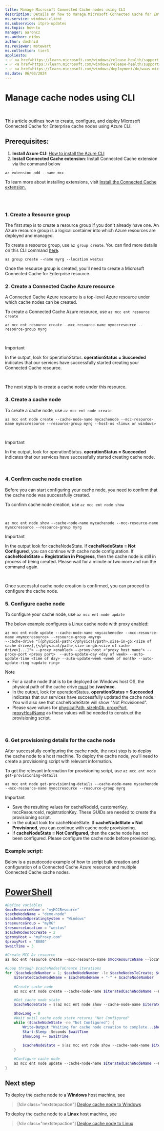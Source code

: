 ```yaml
---
title: Manage Microsoft Connected Cache nodes using CLI
description: Details on how to manage Microsoft Connected Cache for Enterprise cache nodes via Azure CLI commands.
ms.service: windows-client
ms.subservice: itpro-updates
ms.topic: how-to
manager: aaroncz
ms.author: nidos
author: doshnid
ms.reviewer: mstewart
ms.collection: tier3
appliesto: 
- ✅ <a href=https://learn.microsoft.com/windows/release-health/supported-versions-windows-client target=_blank>Windows 11</a>
- ✅ <a href=https://learn.microsoft.com/windows/release-health/supported-versions-windows-client target=_blank>Windows 10</a>
- ✅ <a href=https://learn.microsoft.com/windows/deployment/do/waas-microsoft-connected-cache target=_blank>Microsoft Connected Cache for Enterprise</a>	
ms.date: 06/03/2024
---
```


# Manage cache nodes using CLI

<br>

This article outlines how to create, configure, and deploy Microsoft Connected Cache for Enterprise cache nodes using Azure CLI.

 
## Prerequisites:
1. **Install Azure CLI**: [How to install the Azure CLI](/cli/azure/install-azure-cli)
1. **Install Connected Cache extension**: Install Connected Cache extension via the command below

```azurecli-interactive
az extension add --name mcc
```

To learn more about installing extensions, visit [Install the Connected Cache extension.](/cli/azure/azure-cli-extensions-overview#how-to-install-extensions)

<br>
<br>

### 1. Create a Resource group

The first step is to create a resource group if you don't already have one.
An Azure resource group is a logical container into which Azure resources are deployed and managed.

To create a resource group, use `az group create`. You can find more details on this CLI command [here](/cli/azure/group#az-group-create).
<br>

```azurecli-interactive
az group create --name myrg --location westus
```

Once the resource group is created, you'll need to create a Microsoft Connected Cache for Enterprise resource.

### 2. Create a Connected Cache Azure resource

A Connected Cache Azure resource is a top-level Azure resource under which cache nodes can be created.

To create a Connected Cache Azure resource, use `az mcc ent resource create`

```azurecli-interactive
az mcc ent resource create --mcc-resource-name mymccresource --resource-group myrg
```

<br>

>[!IMPORTANT]
>In the output, look for operationStatus. **operationStatus = Succeeded** indicates that our services have successfully started creating your Connected Cache resource.

<br>

The next step is to create a cache node under this resource.


### 3. Create a cache node

To create a cache node, use `az mcc ent node create`

```azurecli-interactive
az mcc ent node create --cache-node-name mycachenode --mcc-resource-name mymccresource --resource-group myrg --host-os <linux or windows>
```

<br>

>[!IMPORTANT]
>In the output, look for operationStatus. **operationStatus = Succeeded** indicates that our services have successfully started creating cache node.

<br>

### 4. Confirm cache node creation

Before you can start configuring your cache node, you need to confirm that the cache node was successfully created.

To confirm cache node creation, use `az mcc ent node show`

<br>

```azurecli-interactive
az mcc ent node show --cache-node-name mycachenode --mcc-resource-name mymccresource --resource-group myrg  
```

>[!IMPORTANT]
>In the output look for cacheNodeState. If **cacheNodeState = Not Configured**, you can continue with cache node configuration.
>If **cacheNodeState = Registration in Progress**, then the cache node is still in process of being created. Please wait for a minute or two more and run the command again.

<br>

Once successful cache node creation is confirmed, you can proceed to configure the cache node.


### 5. Configure cache node

To configure your cache node, use `az mcc ent node update`

The below example configures a Linux cache node with proxy enabled:

```azurecli-interactive
az mcc ent node update --cache-node-name <mycachenode> --mcc-resource-name <mymccresource> --resource-group <myrg>
--cache-drive "[{physical-path:</physical/path>,size-in-gb:<size of cache drive>},{</physical/path>,size-in-gb:<size of cache drive>}...]"> --proxy <enabled> --proxy-host <"proxy host name"> --proxy-port <proxy port>  --auto-update-day <day of week> --auto-update-time <time of day> --auto-update-week <week of month> --auto-update-ring <update ring>
```

>[!Note]
>* For a cache node that is to be deployed on Windows host OS, the physical path of the cache drive <u>must</u> be **/var/mcc**.<br>
>* In the output, look for operationStatus. **operationStatus = Succeeded** indicates that our services have successfully updated the cache node. You will also see that cacheNodeState will show "Not Provisioned". <br>
>* Please save values for <u>physicalPath, sizeInGb, proxyPort, proxyHostName</u> as these values will be needed to construct the provisioning script.


<br>

### 6. Get provisioning details for the cache node

After successfully configuring the cache node, the next step is to deploy the cache node to a host machine. To deploy the cache node, you'll need to create a provisioning script with relevant information.

To get the relevant information for provisioning script, use `az mcc ent node get-provisioning-details`

```azurecli-interactive
az mcc ent node get-provisioning-details --cache-node-name mycachenode --mcc-resource-name mymccresource --resource-group myrg
```

>[!IMPORTANT]
>* Save the resulting values for cacheNodeId, customerKey, mccResourceId, registrationKey. These GUIDs are needed to create the provisioning script.
>* In the output look for cacheNodeState. If **cacheNodeState = Not Provisioned**, you can continue with cache node provisioning.
>* If **cacheNodeState = Not Configured**, then the cache node has not been configured. Please configure the cache node before provisioning.

### Example script:

Below is a pseudocode example of how to script bulk creation and configuration of a Connected Cache Azure resource and multiple Connected Cache cache nodes.

<!--# [Bash](#tab/bash)

:::code language="azurecli" source="~/azure_cli_scripts/azure-cli/create-azure-resources-at-scale/bash/create-azure-resources-at-scale.sh" id="step4":::

In your console output, are you missing the last row in your CSV file?  This can be caused by a missing line continuation character after the last line. Add a blank line at the end of your CSV file to fix the issue.

# [PowerShell](#tab/powershell)

:::code language="azurecli" source="~/azure_cli_scripts/azure-cli/create-azure-resources-at-scale/powershell/create-azure-resources-at-scale.ps1" id="step4":::

-->

# [PowerShell](#tab/powershell)

```powershell
#Define variables
$mccResourceName = "myMCCResource"
$cacheNodeName = "demo-node"
$cacheNodeOperatingSystem = "Windows"
$resourceGroup = "myRG"
$resourceLocation = "westus"
$cacheNodesToCreate = 2
$proxyHost = "myProxy.com"
$proxyPort = "8080"
$waitTime = 3

#Create MCC Az resource
az mcc ent resource create --mcc-resource-name $mccResourceName --location $resourceLocation --resource-group $resourceGroup

#Loop through $cacheNodesToCreate iterations
for ($cacheNodeNumber = 1; $cacheNodeNumber -le $cacheNodesToCreate; $cacheNodeNumber++) {
    $iteratedCacheNodeName = $cacheNodeName + "-" + $cacheNodeNumber
    
    #Create cache node
    az mcc ent node create --cache-node-name $iteratedCacheNodeName --mcc-resource-name $mccResourceName --host-os $cacheNodeOperatingSystem --resource-group $resourceGroup

    #Get cache node state
    $cacheNodeState = $(az mcc ent node show --cache-node-name $iteratedCacheNodeName --mcc-resource-name $mccResourceName --resource-group $resourceGroup --query "cacheNodeState") | ConvertFrom-Json

    $howLong = 0
    #Wait until cache node state returns "Not Configured"
    while ($cacheNodeState -ne "Not Configured") {
        Write-Output "Waiting for cache node creation to complete...$howLong seconds"
        Start-Sleep -Seconds $waitTime
        $howLong += $waitTime
    
        $cacheNodeState = $(az mcc ent node show --cache-node-name $iteratedCacheNodeName --mcc-resource-name $mccResourceName --resource-group $resourceGroup --query "cacheNodeState") | ConvertFrom-Json
    }

    #Configure cache node
    az mcc ent node update --cache-node-name $iteratedCacheNodeName --mcc-resource-name $mccResourceName --resource-group $resourceGroup --cache-drive  "[{physical-path:/var/mcc,size-in-gb:50}]" --proxy enabled --proxy-host $proxyHost --proxy-port $proxyPort
}
```

## Next step

To deploy the cache node to a **Windows** host machine, see 
>[!div class="nextstepaction"]
>[Deploy cache node to Windows](mcc-ent-deploy-to-windows.md)

To deploy the cache node to a **Linux** host machine, see 
>[!div class="nextstepaction"]
>[Deploy cache node to Linux](mcc-ent-deploy-to-linux.md)
